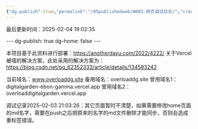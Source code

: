 ```yaml
---
{"dg-publish":true,"permalink":"/05publishedweb/W001-网页调试日志/","created":"2025-02-04T18:39:40.644+08:00","updated":"2025-02-04T19:56:33.946+08:00"}
---
```


最后更新时间：2025-02-04 19:02:35

--- dg-publish: true dg-home: false ---


本项目基于此资料进行部署：https://anotherdayu.com/2022/4222/
关于Vercel被墙的解决方案，此处采用的解决方案为：https://blog.csdn.net/qq_62352333/article/details/134583242

当前域名：www.overloaddg.site
备用域名：overloaddg.site
曾用域名1：digitalgarden-ebon-gamma.vercel.app
曾用域名2：overloaddigitalgarden.vercel.app

调试记录2025-02-03 21:03:26：其它页面暂时不清楚，如果需要修改home页面的md名字，需要在push之后把原来的名字的md文件删除才能同步，否则会造成重标签错误。

